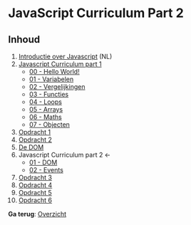 # JavaScript Curriculum Part 2


## Inhoud
1. [Introductie over Javascript](https://docs.google.com/presentation/d/1MLcM6CStbZ8a3a2lsR5MAg0mhBbeGnF1Az5r1uiN7RQ/edit?usp=sharing) (NL)
1. [Javascript Curriculum part 1](../Part_1/)
    * [00 - Hello World!](../Part_1/00-Hello_World/)
    * [01 - Variabelen](../Part_1/01-Variabelen/)
    * [02 - Vergelijkingen](../Part_1/02-Vergelijkingen/)
    * [03 - Functies](../Part_1/03-Functies/)
    * [04 - Loops](../Part_1/04-Loops/)
    * [05 - Arrays](../Part_1/05-Arrays/)
    * [06 - Maths](../Part_1/06-Maths/)
    * [07 - Objecten](../Part_1/07-Objecten/)
1. [Opdracht 1](../../Opdrachten/Opdracht_1/)
1. [Opdracht 2](../../Opdrachten/Opdracht_2/)
1. [De DOM](https://docs.google.com/presentation/d/1mVaBQ3iOnBsiZfGdJD1digi_uglB4zFw2q7geE5XGhc/edit?usp=sharing)
1. Javascript Curriculum part 2 ←
	* [01 - DOM](./01-DOM/)
	* [02 - Events](./02-Events/)
1. [Opdracht 3](../../Opdrachten/Opdracht_3/)
1. [Opdracht 4](../../Opdrachten/Opdracht_4/)
1. [Opdracht 5](../../Opdrachten/Opdracht_5/)
1. [Opdracht 6](../../Opdrachten/Opdracht_6/)
    

    
**Ga terug**:  [Overzicht](../../)  
